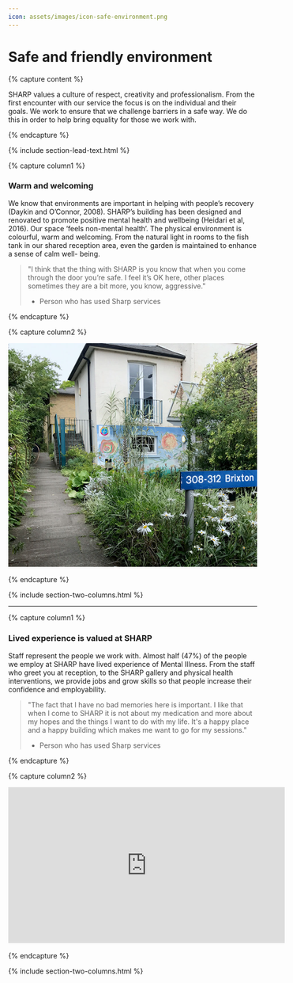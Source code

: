 ```yaml
---
icon: assets/images/icon-safe-environment.png
---
```


# Safe and friendly environment  

{% capture content %}

SHARP values a culture of respect, creativity and professionalism. From the first encounter with our 
service the focus is on the individual and their goals. We work to ensure that we challenge barriers 
in a safe way. We do this in order to help bring equality for those we work with. 

{% endcapture %}

{% include section-lead-text.html %}



{% capture column1 %}

### Warm and welcoming

We know that environments are important in helping with people’s recovery (Daykin and O’Connor, 2008). 
SHARP’s building has been designed and renovated to promote positive mental health and wellbeing 
(Heidari et al, 2016). Our space ‘feels non-mental health’. The physical environment is colourful, 
warm and welcoming. From the natural light in rooms to the fish tank in our shared reception area, 
even the garden is maintained to enhance a sense of calm well- being. 

> "I think that the thing with SHARP is you know that when you come through the door you’re safe. 
> I feel it’s OK here, other places sometimes they are a bit more, you know, aggressive." 
> - Person who has used Sharp services 

{% endcapture %}



{% capture column2 %}

![SHARP – a warm and welcoming environment](assets/images/sharp-garden.jpg "SHARP – a warm and welcoming environment") 

{% endcapture %}


{% include section-two-columns.html %}



<hr />



{% capture column1 %}

### Lived experience is valued at SHARP

Staff represent the people we work with. Almost half (47%) of the people we employ at SHARP have lived 
experience of Mental Illness. From the staff who greet you at reception, to the SHARP gallery and physical 
health interventions, we provide jobs and grow skills so that people increase their confidence and employability. 

> "The fact that I have no bad memories here is important. I like that when I come to SHARP 
> it is not about my medication and more about my hopes and the things I want to do with my life. 
> It's a happy place and a happy building which makes me want to go for my sessions."
> - Person who has used Sharp services 

{% endcapture %}



{% capture column2 %}

<iframe data-iframe-type="video" width="560" height="315" src="https://www.youtube.com/embed/Ta-lPC6C2fg?rel=0&amp;showinfo=0" frameborder="0" allowfullscreen></iframe>

{% endcapture %}


{% include section-two-columns.html %}




